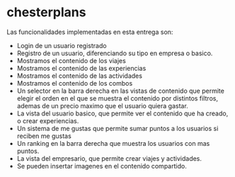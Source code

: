 # chesterplans


Las funcionalidades implementadas en esta entrega son:

- Login de un usuario registrado
- Registro de un usuario, diferenciando su tipo en empresa o basico.
- Mostramos el contenido de los viajes
- Mostramos el contenido de las experiencias
- Mostramos el contenido de las actividades
- Mostramos el contenido de los combos
- Un selector en la barra derecha en las vistas de contenido que permite elegir el orden en el que 
  se muestra el contenido por distintos filtros, ademas de un precio maximo que el usuario quiera gastar.
- La vista del usuario basico, que permite ver el contenido que ha creado, o crear experiencias.
- Un sistema de me gustas que permite sumar puntos a los usuarios si reciben me gustas
- Un ranking en la barra derecha que muestra los usuarios con mas puntos.
- La vista del empresario, que permite crear viajes y actividades.
- Se pueden insertar imagenes en el contenido compartido.
